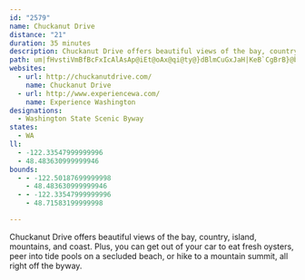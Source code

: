 ```yaml
---
id: "2579"
name: Chuckanut Drive
distance: "21"
duration: 35 minutes
description: Chuckanut Drive offers beautiful views of the bay, country, island, mountains, and coast. Plus, you can get out of your car to eat fresh oysters, peer into tide pools on a secluded beach, or hike to a mountain summit, all right off the byway.
path: um|fHvstiVmBfBcFxIcAlAsAp@iEt@oAx@qi@ty@}dBlmCuGxJaH|KeB`CgBrB}@bA{ChCkwDbnDkuAnqAqKzJ_BlAkE~ByDlAeFp@}DJoZ?gnCk@cFGgGk@cFf@cDHsATaKrDy@j@}AfB}GhMiB|DeE|KiChI_A|Be@j@o@`@o@P{C@eBb@uAbAgFrCsEvAaB`AmAdAoGfHgGpEoBvC}@x@iAt@mC`AyNrCiCPOHOX?d@H^X\n@ThANfGfD^x@X~A?nBMh@QZ]J{@DuGwBaCd@}CdAw@j@k@r@cAfCcB~BqCxAqBx@sCfC{FxIo@rAo@fCGzALvDEzEIvAm@fDa@lAiArBSx@Cd@B~CE`A_@rAsBlFi@~BU`Bo@lLCrH]tCQdA}BrCmAfBcBpD_FvHcFtJkMzQwEvEeIbKiUjTgF~DcGlHo@\iALgAx@oDlF}AfAk@dAaAzBeCvDiNhMY^[~@yAnGs@~BmBrDkA`A{EfCoAZyAQwGyAmC_@iCKaMLwD^e@PwBrAkMlFcC^_ADiBEy@QmC{@sBkAsBuA}CyCuAgCo@oBc@iBIkA\eHGaAQaAo@iA{AoA{@QoA?eJr@wIdDcGfAgElCy@\yJ`CyF`Agj@pHqHxAuSxBwHnB{K~CyAj@gClAcGjDwAbAyEvEgDlF[Rg@@oCyAYY_@a@uAqCQg@Gq@[mGa@uAs@_Bq@eAqDoDsBmE{@cBm@u@sBsAeAQcB\wA`AwK`P_Rna@cCpEqFxEsAn@eWAi@JaAdAeFjI
websites:
  - url: http://chuckanutdrive.com/
    name: Chuckanut Drive
  - url: http://www.experiencewa.com/
    name: Experience Washington
designations:
  - Washington State Scenic Byway
states:
  - WA
ll:
  - -122.33547999999996
  - 48.483630999999946
bounds:
  - - -122.50187699999998
    - 48.483630999999946
  - - -122.33547999999996
    - 48.71583199999998

---
```


Chuckanut Drive offers beautiful views of the bay, country, island, mountains, and coast. Plus, you can get out of your car to eat fresh oysters, peer into tide pools on a secluded beach, or hike to a mountain summit, all right off the byway.
